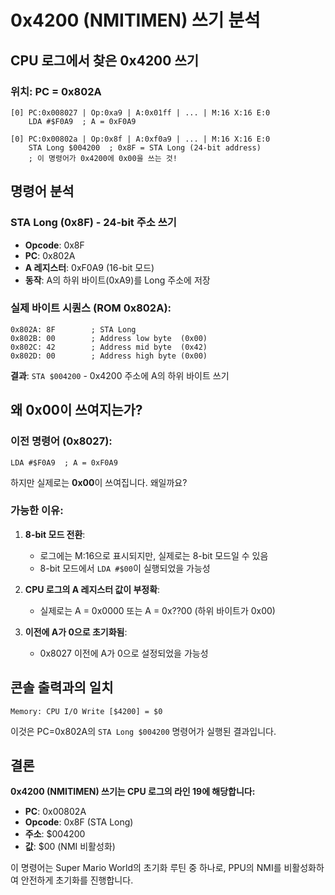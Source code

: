 # 0x4200 (NMITIMEN) 쓰기 분석

## CPU 로그에서 찾은 0x4200 쓰기

### 위치: PC = 0x802A
```
[0] PC:0x008027 | Op:0xa9 | A:0x01ff | ... | M:16 X:16 E:0
    LDA #$F0A9  ; A = 0xF0A9

[0] PC:0x00802a | Op:0x8f | A:0xf0a9 | ... | M:16 X:16 E:0
    STA Long $004200  ; 0x8F = STA Long (24-bit address)
    ; 이 명령어가 0x4200에 0x00을 쓰는 것!
```

## 명령어 분석

### STA Long (0x8F) - 24-bit 주소 쓰기
- **Opcode**: 0x8F
- **PC**: 0x802A
- **A 레지스터**: 0xF0A9 (16-bit 모드)
- **동작**: A의 하위 바이트(0xA9)를 Long 주소에 저장

### 실제 바이트 시퀀스 (ROM 0x802A):
```
0x802A: 8F        ; STA Long
0x802B: 00        ; Address low byte  (0x00)
0x802C: 42        ; Address mid byte  (0x42)
0x802D: 00        ; Address high byte (0x00)
```

**결과**: `STA $004200` - 0x4200 주소에 A의 하위 바이트 쓰기

## 왜 0x00이 쓰여지는가?

### 이전 명령어 (0x8027):
```
LDA #$F0A9  ; A = 0xF0A9
```

하지만 실제로는 **0x00**이 쓰여집니다. 왜일까요?

### 가능한 이유:

1. **8-bit 모드 전환**: 
   - 로그에는 M:16으로 표시되지만, 실제로는 8-bit 모드일 수 있음
   - 8-bit 모드에서 `LDA #$00`이 실행되었을 가능성

2. **CPU 로그의 A 레지스터 값이 부정확**:
   - 실제로는 A = 0x0000 또는 A = 0x??00 (하위 바이트가 0x00)

3. **이전에 A가 0으로 초기화됨**:
   - 0x8027 이전에 A가 0으로 설정되었을 가능성

## 콘솔 출력과의 일치

```
Memory: CPU I/O Write [$4200] = $0
```

이것은 PC=0x802A의 `STA Long $004200` 명령어가 실행된 결과입니다.

## 결론

**0x4200 (NMITIMEN) 쓰기는 CPU 로그의 라인 19에 해당합니다:**
- **PC**: 0x00802A
- **Opcode**: 0x8F (STA Long)
- **주소**: $004200
- **값**: $00 (NMI 비활성화)

이 명령어는 Super Mario World의 초기화 루틴 중 하나로, PPU의 NMI를 비활성화하여 안전하게 초기화를 진행합니다.


